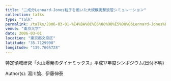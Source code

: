 ```yaml
---
title: "二成分Lennard-Jones粒子を用いた大規模衝撃波管シミュレーション"
collection: talks
type: "Talk"
permalink: /talks/2006-03-01-%E4%BA%8C%E6%88%90%E5%88%86Lennard-Jones%E7%B2%92%E5%AD%90%E3%82%92%E7%94%A8
venue: "東京大学"
date: 2006-03-01
location: "東京都文京区"
latitude: "35.7129998"
longitude: "139.7605728"
---
```


特定領域研究「火山爆発のダイナミックス」平成17年度シンポジウム(日付不明)

Author(s): 湯川諭、伊藤伸泰
